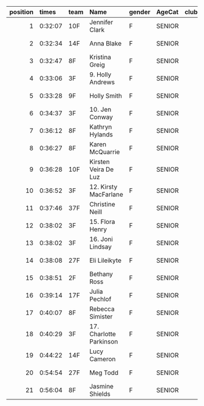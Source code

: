 |   position | times   | team   | Name                    | gender   | AgeCat   |   clubnumber | Club name             | Website                                    |   finishPosition |
|-----------:|:--------|:-------|:------------------------|:---------|:---------|-------------:|:----------------------|:-------------------------------------------|-----------------:|
|          1 | 0:32:07 | 10F    | Jennifer Clark          | F        | SENIOR   |           10 | Shettleston Harriers  | http://shettlestonharriers.org.uk/         |               47 |
|          2 | 0:32:34 | 14F    | Anna Blake              | F        | SENIOR   |           14 | Ayr Seaforth AC       | https://www.ayrseaforth.co.uk/             |               53 |
|          3 | 0:32:47 | 8F     | Kristina Greig          | F        | SENIOR   |            8 | Bellahouston Harriers | http://www.bellahoustonharriers.co.uk/     |               58 |
|          4 | 0:33:06 | 3F     | 9. Holly Andrews        | F        | SENIOR   |            3 | Bellahouston RR       | https://www.bellahoustonroadrunners.co.uk/ |               62 |
|          5 | 0:33:28 | 9F     | Holly Smith             | F        | SENIOR   |            9 | Garscube Harriers     | https://www.garscubeharriers.org.uk/       |               65 |
|          6 | 0:34:37 | 3F     | 10. Jen Conway          | F        | SENIOR   |            3 | Bellahouston RR       | https://www.bellahoustonroadrunners.co.uk/ |               75 |
|          7 | 0:36:12 | 8F     | Kathryn Hylands         | F        | SENIOR   |            8 | Bellahouston Harriers | http://www.bellahoustonharriers.co.uk/     |               95 |
|          8 | 0:36:27 | 8F     | Karen McQuarrie         | F        | SENIOR   |            8 | Bellahouston Harriers | http://www.bellahoustonharriers.co.uk/     |               97 |
|          9 | 0:36:28 | 10F    | Kirsten Veira De Luz    | F        | SENIOR   |           10 | Shettleston Harriers  | http://shettlestonharriers.org.uk/         |               98 |
|         10 | 0:36:52 | 3F     | 12. Kirsty MacFarlane   | F        | SENIOR   |            3 | Bellahouston RR       | https://www.bellahoustonroadrunners.co.uk/ |              103 |
|         11 | 0:37:46 | 37F    | Christine Neill         | F        | SENIOR   |           37 | Law & District AAC    | http://www.lawaac.co.uk/                   |              112 |
|         12 | 0:38:02 | 3F     | 15. Flora Henry         | F        | SENIOR   |            3 | Bellahouston RR       | https://www.bellahoustonroadrunners.co.uk/ |              117 |
|         13 | 0:38:02 | 3F     | 16. Joni Lindsay        | F        | SENIOR   |            3 | Bellahouston RR       | https://www.bellahoustonroadrunners.co.uk/ |              118 |
|         14 | 0:38:08 | 27F    | Eli Lileikyte           | F        | SENIOR   |           27 | Glasgow FrontRunners  | https://www.glasgowfrontrunners.org/       |              120 |
|         15 | 0:38:51 | 2F     | Bethany Ross            | F        | SENIOR   |            2 | Kilmarnock H&AC       | http://www.kilmarnockharriers.com/         |              128 |
|         16 | 0:39:14 | 17F    | Julia Pechlof           | F        | SENIOR   |           17 | Calderglen Harriers   | http://www.calderglenharriers.org.uk/      |              130 |
|         17 | 0:40:07 | 8F     | Rebecca Simister        | F        | SENIOR   |            8 | Bellahouston Harriers | http://www.bellahoustonharriers.co.uk/     |              136 |
|         18 | 0:40:29 | 3F     | 17. Charlotte Parkinson | F        | SENIOR   |            3 | Bellahouston RR       | https://www.bellahoustonroadrunners.co.uk/ |              139 |
|         19 | 0:44:22 | 14F    | Lucy Cameron            | F        | SENIOR   |           14 | Ayr Seaforth AC       | https://www.ayrseaforth.co.uk/             |              152 |
|         20 | 0:54:54 | 27F    | Meg Todd                | F        | SENIOR   |           27 | Glasgow FrontRunners  | https://www.glasgowfrontrunners.org/       |              161 |
|         21 | 0:56:04 | 8F     | Jasmine Shields         | F        | SENIOR   |            8 | Bellahouston Harriers | http://www.bellahoustonharriers.co.uk/     |              162 |